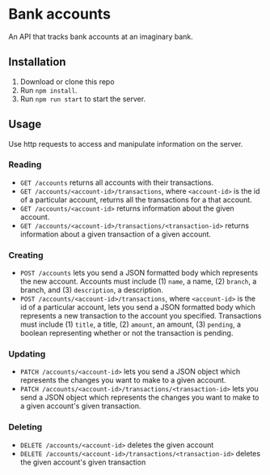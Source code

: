 # Bank accounts

An API that tracks bank accounts at an imaginary bank.

## Installation

1. Download or clone this repo
2. Run `npm install`.
3. Run `npm run start` to start the server.

## Usage

Use http requests to access and manipulate information on the server.

### Reading
* `GET /accounts` returns all accounts with their transactions.
* `GET /accounts/<account-id>/transactions`, where `<account-id>` is the id of a particular account, returns all the transactions for a that account.
* `GET /accounts/<account-id>` returns information about the given account.
* `GET /accounts/<account-id>/transactions/<transaction-id>` returns information about a given transaction of a given account.

### Creating
* `POST /accounts` lets you send a JSON formatted body which represents the new account. Accounts must include (1) `name`, a name, (2) `branch`, a branch, and (3) `description`, a description.
* `POST /accounts/<account-id>/transactions`, where `<account-id>` is the id of a particular account, lets you send a JSON formatted body which represents a new transaction to the account you specified. Transactions must include (1) `title`, a title, (2) `amount`, an amount, (3) `pending`, a boolean representing whether or not the transaction is pending.

### Updating
* `PATCH /accounts/<account-id>` lets you send a JSON object which represents the changes you want to make to a given account.
* `PATCH /accounts/<account-id>/transactions/<transaction-id>` lets you send a JSON object which represents the changes you want to make to a given account's given transaction.

### Deleting
* `DELETE /accounts/<account-id>` deletes the given account
* `DELETE /accounts/<account-id>/transactions/<transaction-id>` deletes the given account's given transaction
